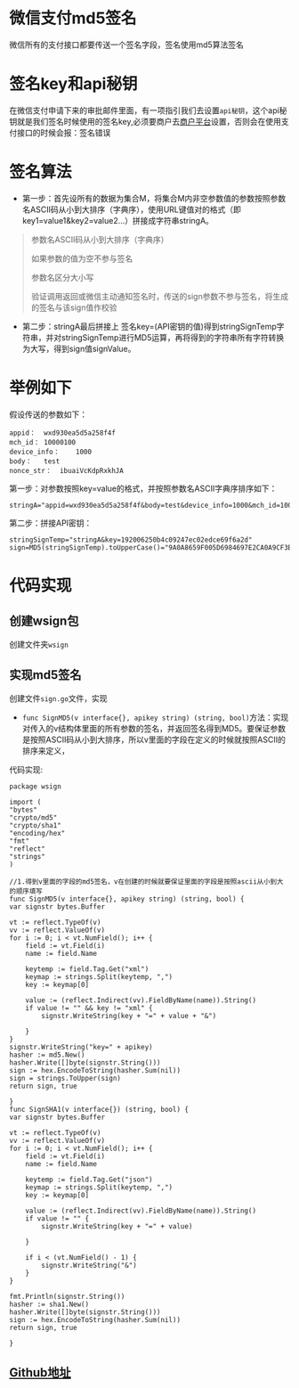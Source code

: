 # 微信支付md5签名

微信所有的支付接口都要传送一个签名字段，签名使用md5算法签名

# 签名key和api秘钥

在微信支付申请下来的审批邮件里面，有一项指引我们去设置`api秘钥`，这个api秘钥就是我们签名时候使用的签名key,必须要商户去[商户平台](https://pay.weixin.qq.com/index.php/home/login?return_url=https%3A%2F%2Fpay.weixin.qq.com%2Findex.php%2Faccount%2Fapi_cert)设置，否则会在使用支付接口的时候会报：签名错误

# 签名算法

-	第一步：首先设所有的数据为集合M，将集合M内非空参数值的参数按照参数名ASCII码从小到大排序（字典序），使用URL键值对的格式（即key1=value1&key2=value2…）拼接成字符串stringA。

> 参数名ASCII码从小到大排序（字典序）
> 
> 如果参数的值为空不参与签名
> 
> 参数名区分大小写
> 
> 验证调用返回或微信主动通知签名时，传送的sign参数不参与签名，将生成的签名与该sign值作校验

-	第二步：stringA最后拼接上 签名key=(API密钥的值)得到stringSignTemp字符串，并对stringSignTemp进行MD5运算，再将得到的字符串所有字符转换为大写，得到sign值signValue。

# 举例如下

假设传送的参数如下：

	appid：	wxd930ea5d5a258f4f
	mch_id：	10000100
	device_info：	1000
	body：	test
	nonce_str：	ibuaiVcKdpRxkhJA

第一步：对参数按照key=value的格式，并按照参数名ASCII字典序排序如下：

	stringA="appid=wxd930ea5d5a258f4f&body=test&device_info=1000&mch_id=10000100&nonce_str=ibuaiVcKdpRxkhJA";

第二步：拼接API密钥：

	stringSignTemp="stringA&key=192006250b4c09247ec02edce69f6a2d"
	sign=MD5(stringSignTemp).toUpperCase()="9A0A8659F005D6984697E2CA0A9CF3B7"

# 代码实现

## 创建wsign包

创建文件夹`wsign`

## 实现md5签名

创建文件`sign.go`文件，实现

-	`func SignMD5(v interface{}, apikey string) (string, bool)`方法：实现对传入的v结构体里面的所有参数的签名，并返回签名得到MD5。要保证参数是按照ASCII码从小到大排序，所以v里面的字段在定义的时候就按照ASCII的排序来定义，

代码实现:


	package wsign

	import (
	"bytes"
	"crypto/md5"
	"crypto/sha1"
	"encoding/hex"
	"fmt"
	"reflect"
	"strings"
	)

	//1.得到v里面的字段的md5签名，v在创建的时候就要保证里面的字段是按照ascii从小到大的顺序填写
	func SignMD5(v interface{}, apikey string) (string, bool) {
	var signstr bytes.Buffer

	vt := reflect.TypeOf(v)
	vv := reflect.ValueOf(v)
	for i := 0; i < vt.NumField(); i++ {
		field := vt.Field(i)
		name := field.Name

		keytemp := field.Tag.Get("xml")
		keymap := strings.Split(keytemp, ",")
		key := keymap[0]

		value := (reflect.Indirect(vv).FieldByName(name)).String()
		if value != "" && key != "xml" {
			signstr.WriteString(key + "=" + value + "&")

		}
	}
	signstr.WriteString("key=" + apikey)
	hasher := md5.New()
	hasher.Write([]byte(signstr.String()))
	sign := hex.EncodeToString(hasher.Sum(nil))
	sign = strings.ToUpper(sign)
	return sign, true

	}
	func SignSHA1(v interface{}) (string, bool) {
	var signstr bytes.Buffer

	vt := reflect.TypeOf(v)
	vv := reflect.ValueOf(v)
	for i := 0; i < vt.NumField(); i++ {
		field := vt.Field(i)
		name := field.Name

		keytemp := field.Tag.Get("json")
		keymap := strings.Split(keytemp, ",")
		key := keymap[0]

		value := (reflect.Indirect(vv).FieldByName(name)).String()
		if value != "" {
			signstr.WriteString(key + "=" + value)

		}

		if i < (vt.NumField() - 1) {
			signstr.WriteString("&")
		}
	}

	fmt.Println(signstr.String())
	hasher := sha1.New()
	hasher.Write([]byte(signstr.String()))
	sign := hex.EncodeToString(hasher.Sum(nil))
	return sign, true

	}

## [Github地址](https://github.com/luciscode/wechat/tree/master/src/wechat/wsign)